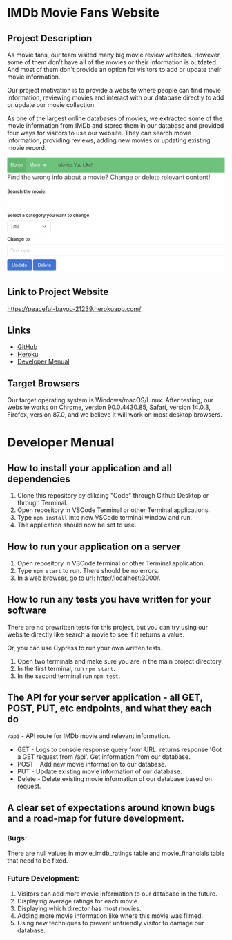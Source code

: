 # IMDb Movie Fans Website

## Project Description

As movie fans, our team visited many big movie review websites. However, some of them don’t have all of the movies or their information is outdated. And most of them don't provide an option for visitors to add or update their movie information.

Our project motivation is to provide a website where people can find movie information, reviewing movies and interact with our database directly to add or update our movie collection.

As one of the largest online databases of movies, we extracted some of the movie information from IMDb and stored them in our database and provided four ways for visitors to use our website. They can search movie information, providing reviews, adding new movies or updating existing movie record.

![image](https://github.com/xqiao30/Group11-Final-INST377SP2021/blob/main/Heroku_AddPage.png)

## Link to Project Website

https://peaceful-bayou-21239.herokuapp.com/

## Links
    
* [GitHub](https://github.com/xqiao30/Group11-Final-INST377SP2021) 
* [Heroku](https://peaceful-bayou-21239.herokuapp.com/) 
* [Developer Menual](#developer-menual) 

## Target Browsers

Our target operating system is Windows/macOS/Linux. After testing, our website works on Chrome, version 90.0.4430.85, Safari, version 14.0.3, Firefox, version 87.0, and we believe it will work on most desktop browsers.

# Developer Menual

## How to install your application and all dependencies

1. Clone this repository by clikcing "Code" through Github Desktop or through Terminal.
2. Open repository in VSCode Terminal or other Terminal applications.
3. Type ```npm install``` into new VSCode terminal window and run.
4. The application should now be set to use.

## How to run your application on a server

1. Open repository in VSCode terminal or other Terminal application.
2. Type ```npm start``` to run. There should be no errors.
3. In a web browser, go to url: http://localhost:3000/.

## How to run any tests you have written for your software

There are no prewritten tests for this project, but you can try using 
our website directly like search a movie to see if it returns a value.

Or, you can use Cypress to run your own written tests.
1. Open two terminals and make sure you are in the main project directory.
2. In the first terminal, run ```npm start```.
3. In the second terminal run ```npm test```.

## The API for your server application - all GET, POST, PUT, etc endpoints, and what they each do

```/api``` - API route for IMDb movie and relevant information.
* GET - Logs to console response query from URL. returns response 'Got a GET request from /api'. Get information from our database.
* POST - Add new movie information to our database.
* PUT - Update existing movie information of our database.
* Delete - Delete existing movie information of our database based on request.

## A clear set of expectations around known bugs and a road-map for future development.
### Bugs:
    
There are null values in movie_imdb_ratings table and movie_financials table that need to be fixed.

### Future Development:

1. Visitors can add more movie information to our database in the future.
2. Displaying average ratings for each movie.
3. Displaying which director has most movies.
4. Adding more movie information like where this movie was filmed.
5. Using new techniques to prevent unfriendly visitor to damage our database.
